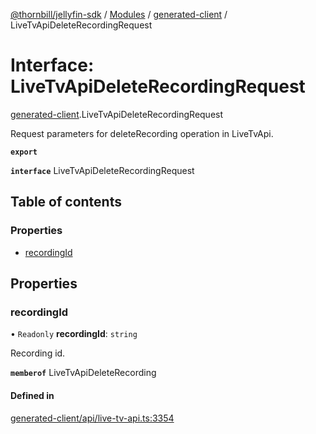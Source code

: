 [@thornbill/jellyfin-sdk](../README.md) / [Modules](../modules.md) / [generated-client](../modules/generated_client.md) / LiveTvApiDeleteRecordingRequest

# Interface: LiveTvApiDeleteRecordingRequest

[generated-client](../modules/generated_client.md).LiveTvApiDeleteRecordingRequest

Request parameters for deleteRecording operation in LiveTvApi.

**`export`**

**`interface`** LiveTvApiDeleteRecordingRequest

## Table of contents

### Properties

- [recordingId](generated_client.LiveTvApiDeleteRecordingRequest.md#recordingid)

## Properties

### recordingId

• `Readonly` **recordingId**: `string`

Recording id.

**`memberof`** LiveTvApiDeleteRecording

#### Defined in

[generated-client/api/live-tv-api.ts:3354](https://github.com/thornbill/jellyfin-sdk-typescript/blob/029620a/src/generated-client/api/live-tv-api.ts#L3354)
